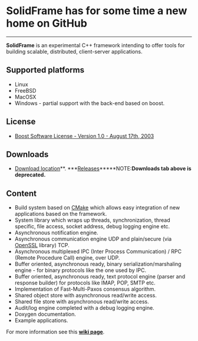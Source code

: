 # **SolidFrame** has for some time a new home on GitHub #

---



**SolidFrame** is an experimental C++ framework intending to offer tools for building scalable, distributed, client-server applications.

## Supported platforms ##
  * Linux
  * FreeBSD
  * MacOSX
  * Windows - partial support with the back-end based on boost.

## License ##
  * <a href='http://www.boost.org/LICENSE_1_0.txt'>Boost Software License - Version 1.0 - August 17th, 2003</a>

## Downloads ##
  * <a href='https://googledrive.com/host/0B5K3e-G48sSFRzlsdW9HWnVyeUU'>Download location</a>**.
  ***[Releases](http://code.google.com/p/solidframe/wiki/Releases)*****NOTE:**Downloads tab above is deprecated.**

## Content ##
  * Build system based on <a href='http://www.openssl.org/'>CMake</a> which allows easy integration of new applications based on the framework.
  * System library which wraps up threads, synchronization, thread specific, file access, socket address, debug logging engine etc.
  * Asynchronous notification engine.
  * Asynchronous communication engine UDP and plain/secure (via <a href='http://www.openssl.org/'>OpenSSL</a> library) TCP.
  * Asynchronous multiplexed IPC (Inter Process Communication) / RPC (Remote Procedure Call) engine, over UDP.
  * Buffer oriented, asynchronous ready, binary serialization/marshaling engine - for binary protocols like the one used by IPC.
  * Buffer oriented, asynchronous ready, text protocol engine (parser and response builder) for protocols like IMAP, POP, SMTP etc.
  * Implementation of Fast-Multi-Paxos consensus algorithm.
  * Shared object store with asynchronous read/write access.
  * Shared file store with asynchronous read/write access.
  * Audit/log engine completed with a debug logging engine.
  * Doxygen documentation.
  * Example applications.

For more information see this **[wiki page](http://code.google.com/p/solidframe/wiki/Overview)**.